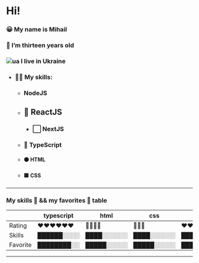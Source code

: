 # Hi!
### 😀 My name is Mihail  
### 🎉 I’m thirteen years old
### ![ua](https://user-images.githubusercontent.com/95096614/154570243-46e62ea3-d038-4b9a-992b-96d5131365d2.png) I live in Ukraine
- ### 👨‍💻 My skills:
  - ### NodeJS
  - ## 🔹 ReactJS
    - ###  ⬜ NextJS
  - ### 💙 TypeScript
  - #### 🟠 HTML
  - #### 🟪 CSS

---

### My skills 💪 && my favorites 🍧 table

|            | typescript | html       | css        | nodejs     | mongodb    | next |
| ---------- | ---------- | ---------- | ---------- | ---------- | ---------- | ----- |
| Rating     | ♥♥♥♥♥♥   | 🥈🥈🥈🥈 | 🥉🥉🥉 | ♥♥♥♥♥      | 🏅🏅        | 😎😎😎😎😎 |
| Skills     | ██████░░░░ | ████░░░░░░ | ████░░░░░░ | █████░░░░░ | ██████░░░░ | ████████░░ |
| Favorite   | ████████░░ | █████░░░░░ | █████░░░░░ | ███████░░░ | ████░░░░░░ | █████████░ |

---
